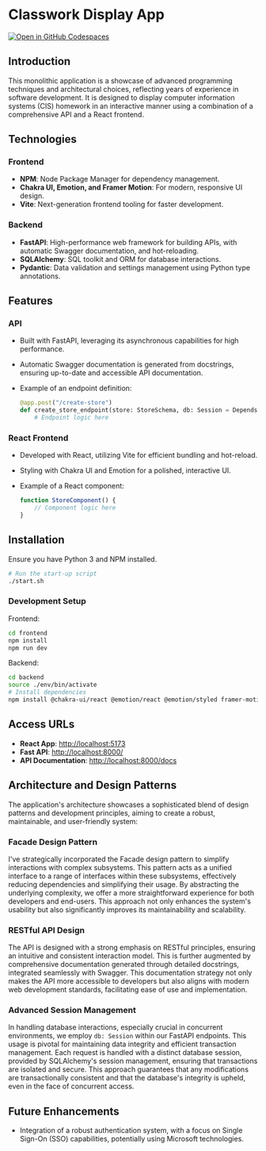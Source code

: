 # Classwork Display App
[![Open in GitHub Codespaces](https://github.com/codespaces/badge.svg)](https://codespaces.new/SobieskiCodes/CodefolioHomeworkDisplay/tree/pre_release_cleanup?quickstart=1)

## Introduction
This monolithic application is a showcase of advanced programming techniques and architectural choices, reflecting years of experience in software development. It is designed to display computer information systems (CIS) homework in an interactive manner using a combination of a comprehensive API and a React frontend.

## Technologies

### Frontend

- **NPM**: Node Package Manager for dependency management.
- **Chakra UI, Emotion, and Framer Motion**: For modern, responsive UI design.
- **Vite**: Next-generation frontend tooling for faster development.

### Backend

- **FastAPI**: High-performance web framework for building APIs, with automatic Swagger documentation, and hot-reloading.
- **SQLAlchemy**: SQL toolkit and ORM for database interactions.
- **Pydantic**: Data validation and settings management using Python type annotations.

## Features

### API

- Built with FastAPI, leveraging its asynchronous capabilities for high performance.
- Automatic Swagger documentation is generated from docstrings, ensuring up-to-date and accessible API documentation.
- Example of an endpoint definition:

    ```python
    @app.post("/create-store")
    def create_store_endpoint(store: StoreSchema, db: Session = Depends(get_db)):
        # Endpoint logic here
    ```

### React Frontend

- Developed with React, utilizing Vite for efficient bundling and hot-reload.
- Styling with Chakra UI and Emotion for a polished, interactive UI.
- Example of a React component:

    ```javascript
    function StoreComponent() {
        // Component logic here
    }
    ```

## Installation

Ensure you have Python 3 and NPM installed.

```bash
# Run the start-up script
./start.sh
```

### Development Setup

Frontend:

```bash
cd frontend
npm install
npm run dev
```

Backend:

```bash
cd backend
source ./env/bin/activate
# Install dependencies
npm install @chakra-ui/react @emotion/react @emotion/styled framer-motion
```

## Access URLs

- **React App**: [http://localhost:5173](http://localhost:5173)
- **Fast API**: [http://localhost:8000/](http://localhost:8000/)
- **API Documentation**: [http://localhost:8000/docs](http://localhost:8000/docs)

## Architecture and Design Patterns

The application's architecture showcases a sophisticated blend of design patterns and development principles, aiming to create a robust, maintainable, and user-friendly system:

### Facade Design Pattern
I've strategically incorporated the Facade design pattern to simplify interactions with complex subsystems. This pattern acts as a unified interface to a range of interfaces within these subsystems, effectively reducing dependencies and simplifying their usage. By abstracting the underlying complexity, we offer a more straightforward experience for both developers and end-users. This approach not only enhances the system's usability but also significantly improves its maintainability and scalability.

### RESTful API Design
The API is designed with a strong emphasis on RESTful principles, ensuring an intuitive and consistent interaction model. This is further augmented by comprehensive documentation generated through detailed docstrings, integrated seamlessly with Swagger. This documentation strategy not only makes the API more accessible to developers but also aligns with modern web development standards, facilitating ease of use and implementation.

### Advanced Session Management
In handling database interactions, especially crucial in concurrent environments, we employ `db: Session` within our FastAPI endpoints. This usage is pivotal for maintaining data integrity and efficient transaction management. Each request is handled with a distinct database session, provided by SQLAlchemy's session management, ensuring that transactions are isolated and secure. This approach guarantees that any modifications are transactionally consistent and that the database's integrity is upheld, even in the face of concurrent access.


## Future Enhancements

- Integration of a robust authentication system, with a focus on Single Sign-On (SSO) capabilities, potentially using Microsoft technologies.
